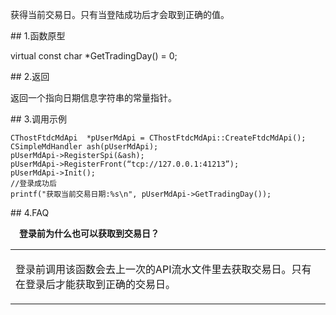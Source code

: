 <p>获得当前交易日。只有当登陆成功后才会取到正确的值。</p>
<span class="anchor" id="6626fe20-4da5-4832-b638-2d8902ca543a"></span>
## 1.函数原型
<p>virtual const char *GetTradingDay() = 0;</p>
<span class="anchor" id="64cb254a-03c7-4d28-90f1-7b7adb9c35e6"></span>
## 2.返回
<p>返回一个指向日期信息字符串的常量指针。</p>
<span class="anchor" id="5a00870c-f3d9-4cd1-88f5-ffe591e32809"></span>
## 3.调用示例
<pre><code>CThostFtdcMdApi  *pUserMdApi = CThostFtdcMdApi::CreateFtdcMdApi();
CSimpleMdHandler ash(pUserMdApi);
pUserMdApi-&gt;RegisterSpi(&amp;ash);
pUserMdApi-&gt;RegisterFront(“tcp://127.0.0.1:41213”);
pUserMdApi-&gt;Init();
//登录成功后
printf("获取当前交易日期:%s\n", pUserMdApi-&gt;GetTradingDay());
</code></pre>
<span class="anchor" id="4c167d72-e9d6-49f5-bdb3-bdde1f10e423"></span>
## 4.FAQ
<p><div class="region_i"><p class="region_header" id="region_header_1" style="padding-left: 1em;font-weight : bold;text-indent: 0px;text-align: left;">登录前为什么也可以获取到交易日？</p><div class="region_panel" id="region_panel_1" style="display:block;"><table><tr><td>
<p>登录前调用该函数会去上一次的API流水文件里去获取交易日。只有在登录后才能获取到正确的交易日。</p>
</td></tr></table>
</div><p class="region_tail" id="region_tail_1" style="border-top-color:transparent;border-bottom-width:0;"></p></div></p>
